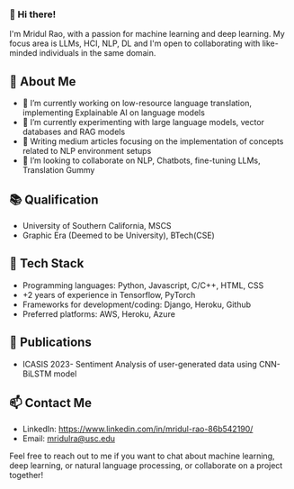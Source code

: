 ### 👋 Hi there! 
I'm Mridul Rao, with a passion for machine learning and deep learning. My focus area is LLMs, HCI, NLP, DL and I'm open to collaborating with like-minded individuals in the same domain. 

## 🧐 About Me
- 🔭 I’m currently working on low-resource language translation, implementing Explainable AI on language models
- 🌱 I’m currently experimenting with large language models, vector databases and RAG models
- 🔖 Writing medium articles focusing on the implementation of concepts related to NLP environment setups 
- 👯 I’m looking to collaborate on NLP, Chatbots, fine-tuning LLMs, Translation Gummy

## 📚 Qualification
- University of Southern California, MSCS
- Graphic Era (Deemed to be University), BTech(CSE)

## 🚀 Tech Stack
- Programming languages: Python, Javascript, C/C++, HTML, CSS
- +2 years of experience in Tensorflow, PyTorch
- Frameworks for development/coding: Django, Heroku, Github
- Preferred platforms: AWS, Heroku, Azure

## 🔖 Publications
- ICASIS 2023- Sentiment Analysis of user-generated data using CNN-BiLSTM model

## 📫 Contact Me
- LinkedIn: https://www.linkedin.com/in/mridul-rao-86b542190/
- Email: mridulra@usc.edu

Feel free to reach out to me if you want to chat about machine learning, deep learning, or natural language processing, or collaborate on a project together!
